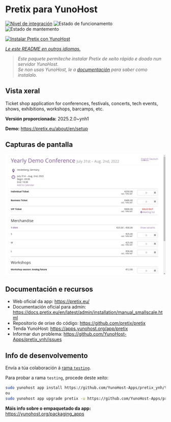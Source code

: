 <!--
NOTA: Este README foi creado automáticamente por <https://github.com/YunoHost/apps/tree/master/tools/readme_generator>
NON debe editarse manualmente.
-->

# Pretix para YunoHost

[![Nivel de integración](https://apps.yunohost.org/badge/integration/pretix)](https://ci-apps.yunohost.org/ci/apps/pretix/)
![Estado de funcionamento](https://apps.yunohost.org/badge/state/pretix)
![Estado de mantemento](https://apps.yunohost.org/badge/maintained/pretix)

[![Instalar Pretix con YunoHost](https://install-app.yunohost.org/install-with-yunohost.svg)](https://install-app.yunohost.org/?app=pretix)

*[Le este README en outros idiomas.](./ALL_README.md)*

> *Este paquete permíteche instalar Pretix de xeito rápido e doado nun servidor YunoHost.*  
> *Se non usas YunoHost, le a [documentación](https://yunohost.org/install) para saber como instalalo.*

## Vista xeral

Ticket shop application for conferences, festivals, concerts, tech events, shows, exhibitions, workshops, barcamps, etc.

**Versión proporcionada:** 2025.2.0~ynh1

**Demo:** <https://pretix.eu/about/en/setup>

## Capturas de pantalla

![Captura de pantalla de Pretix](./doc/screenshots/screenshot.png)

## Documentación e recursos

- Web oficial da app: <https://pretix.eu/>
- Documentación oficial para admin: <https://docs.pretix.eu/en/latest/admin/installation/manual_smallscale.html>
- Repositorio de orixe do código: <https://github.com/pretix/pretix>
- Tenda YunoHost: <https://apps.yunohost.org/app/pretix>
- Informar dun problema: <https://github.com/YunoHost-Apps/pretix_ynh/issues>

## Info de desenvolvemento

Envía a túa colaboración á [rama `testing`](https://github.com/YunoHost-Apps/pretix_ynh/tree/testing).

Para probar a rama `testing`, procede deste xeito:

```bash
sudo yunohost app install https://github.com/YunoHost-Apps/pretix_ynh/tree/testing --debug
ou
sudo yunohost app upgrade pretix -u https://github.com/YunoHost-Apps/pretix_ynh/tree/testing --debug
```

**Máis info sobre o empaquetado da app:** <https://yunohost.org/packaging_apps>

